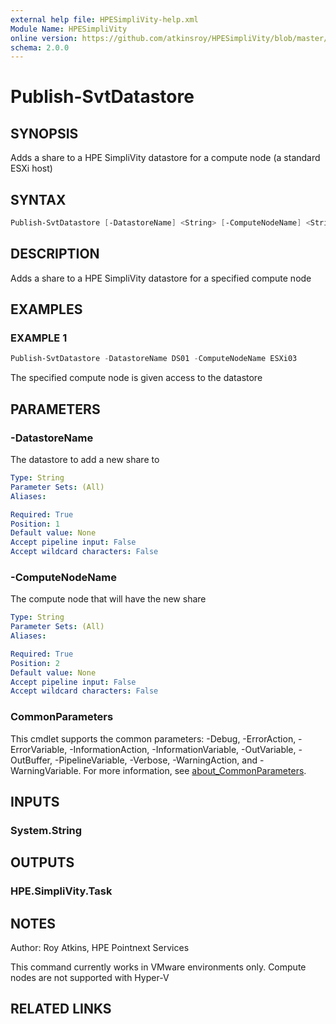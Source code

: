 ```yaml
---
external help file: HPESimpliVity-help.xml
Module Name: HPESimpliVity
online version: https://github.com/atkinsroy/HPESimpliVity/blob/master/docs/Get-SvtDatastoreComputeNode.md
schema: 2.0.0
---
```


# Publish-SvtDatastore

## SYNOPSIS

Adds a share to a HPE SimpliVity datastore for a compute node (a standard ESXi host)

## SYNTAX

```PowerShell
Publish-SvtDatastore [-DatastoreName] <String> [-ComputeNodeName] <String> [<CommonParameters>]
```

## DESCRIPTION

Adds a share to a HPE SimpliVity datastore for a specified compute node

## EXAMPLES

### EXAMPLE 1

```PowerShell
Publish-SvtDatastore -DatastoreName DS01 -ComputeNodeName ESXi03
```

The specified compute node is given access to the datastore

## PARAMETERS

### -DatastoreName

The datastore to add a new share to

```yaml
Type: String
Parameter Sets: (All)
Aliases:

Required: True
Position: 1
Default value: None
Accept pipeline input: False
Accept wildcard characters: False
```

### -ComputeNodeName

The compute node that will have the new share

```yaml
Type: String
Parameter Sets: (All)
Aliases:

Required: True
Position: 2
Default value: None
Accept pipeline input: False
Accept wildcard characters: False
```

### CommonParameters

This cmdlet supports the common parameters: -Debug, -ErrorAction, -ErrorVariable, -InformationAction, -InformationVariable, -OutVariable, -OutBuffer, -PipelineVariable, -Verbose, -WarningAction, and -WarningVariable. For more information, see [about_CommonParameters](http://go.microsoft.com/fwlink/?LinkID=113216).

## INPUTS

### System.String

## OUTPUTS

### HPE.SimpliVity.Task

## NOTES

Author: Roy Atkins, HPE Pointnext Services

This command currently works in VMware environments only.
Compute nodes are not supported with Hyper-V

## RELATED LINKS

